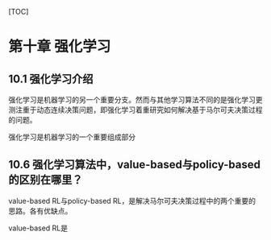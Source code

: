 [TOC]

# 第十章 强化学习

## 10.1 强化学习介绍

强化学习是机器学习的另一个重要分支。然而与其他学习算法不同的是强化学习更测注重于动态连续决策问题，即强化学习着重研究如何解决基于马尔可夫决策过程的问题。



强化学习是机器学习的一个重要组成部分

## 10.6 强化学习算法中，value-based与policy-based的区别在哪里？

value-based RL与policy-based RL，是解决马尔可夫决策过程中的两个重要的思路。各有优缺点。

value-based RL是





